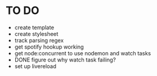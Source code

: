 # TO DO

* create template
* create stylesheet
* track parsing regex
* get spotify hookup working
* get node:concurrent to use nodemon and watch tasks
* DONE figure out why watch task failing?
* set up livereload